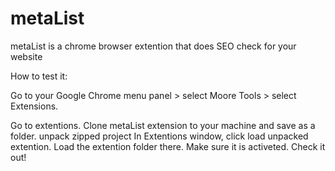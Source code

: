 # metaList
metaList is a chrome browser extention that does SEO check for your website

How to test it:

Go to your Google Chrome menu panel > select Moore Tools > select Extensions.

Go to extentions.
Clone metaList extension to your machine and save as a folder.
unpack zipped project
In Extentions window, click load unpacked extention.
Load the extention folder there.
Make sure it is activeted.
Check it out!
